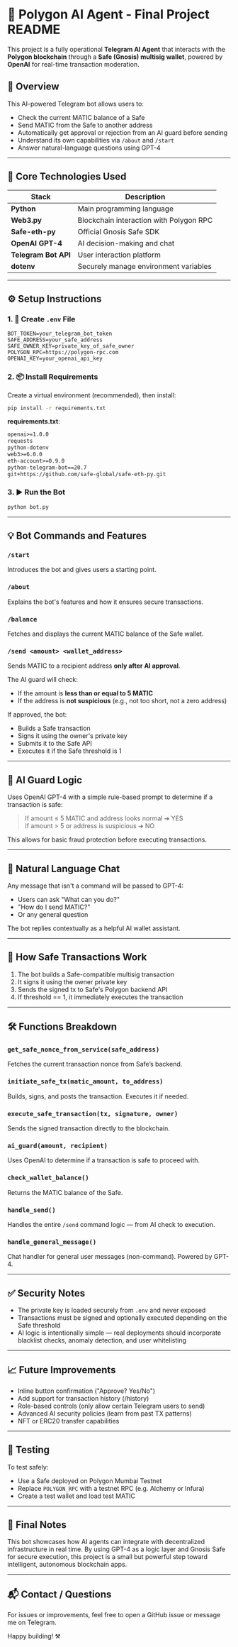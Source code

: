 # 🤖 Polygon AI Agent - Final Project README

This project is a fully operational **Telegram AI Agent** that interacts with the **Polygon blockchain** through a **Safe (Gnosis) multisig wallet**, powered by **OpenAI** for real-time transaction moderation.

## 🚀 Overview
This AI-powered Telegram bot allows users to:

- Check the current MATIC balance of a Safe
- Send MATIC from the Safe to another address
- Automatically get approval or rejection from an AI guard before sending
- Understand its own capabilities via `/about` and `/start`
- Answer natural-language questions using GPT-4

---

## 🧠 Core Technologies Used
| Stack | Description |
|-------|-------------|
| **Python** | Main programming language |
| **Web3.py** | Blockchain interaction with Polygon RPC |
| **Safe-eth-py** | Official Gnosis Safe SDK |
| **OpenAI GPT-4** | AI decision-making and chat |
| **Telegram Bot API** | User interaction platform |
| **dotenv** | Securely manage environment variables |

---

## ⚙️ Setup Instructions

### 1. 🔐 Create `.env` File
```
BOT_TOKEN=your_telegram_bot_token
SAFE_ADDRESS=your_safe_address
SAFE_OWNER_KEY=private_key_of_safe_owner
POLYGON_RPC=https://polygon-rpc.com
OPENAI_KEY=your_openai_api_key
```

### 2. 📦 Install Requirements
Create a virtual environment (recommended), then install:
```bash
pip install -r requirements.txt
```

**requirements.txt**:
```txt
openai>=1.0.0
requests
python-dotenv
web3>=6.0.0
eth-account>=0.9.0
python-telegram-bot==20.7
git+https://github.com/safe-global/safe-eth-py.git
```

### 3. ▶️ Run the Bot
```bash
python bot.py
```

---

## 💡 Bot Commands and Features

### `/start`
Introduces the bot and gives users a starting point.

### `/about`
Explains the bot's features and how it ensures secure transactions.

### `/balance`
Fetches and displays the current MATIC balance of the Safe wallet.

### `/send <amount> <wallet_address>`
Sends MATIC to a recipient address **only after AI approval**.

The AI guard will check:
- If the amount is **less than or equal to 5 MATIC**
- If the address is **not suspicious** (e.g., not too short, not a zero address)

If approved, the bot:
- Builds a Safe transaction
- Signs it using the owner's private key
- Submits it to the Safe API
- Executes it if the Safe threshold is 1

---

## 🧠 AI Guard Logic
Uses OpenAI GPT-4 with a simple rule-based prompt to determine if a transaction is safe:

> If amount ≤ 5 MATIC and address looks normal ➔ YES  
> If amount > 5 or address is suspicious ➔ NO

This allows for basic fraud protection before executing transactions.

---

## 🧠 Natural Language Chat
Any message that isn't a command will be passed to GPT-4:
- Users can ask "What can you do?"
- "How do I send MATIC?"
- Or any general question

The bot replies contextually as a helpful AI wallet assistant.

---

## 🔗 How Safe Transactions Work
1. The bot builds a Safe-compatible multisig transaction
2. It signs it using the owner private key
3. Sends the signed tx to Safe's Polygon backend API
4. If threshold == 1, it immediately executes the transaction

---

## 🛠️ Functions Breakdown

### `get_safe_nonce_from_service(safe_address)`
Fetches the current transaction nonce from Safe’s backend.

### `initiate_safe_tx(matic_amount, to_address)`
Builds, signs, and posts the transaction. Executes it if needed.

### `execute_safe_transaction(tx, signature, owner)`
Sends the signed transaction directly to the blockchain.

### `ai_guard(amount, recipient)`
Uses OpenAI to determine if a transaction is safe to proceed with.

### `check_wallet_balance()`
Returns the MATIC balance of the Safe.

### `handle_send()`
Handles the entire `/send` command logic — from AI check to execution.

### `handle_general_message()`
Chat handler for general user messages (non-command). Powered by GPT-4.

---

## ✅ Security Notes
- The private key is loaded securely from `.env` and never exposed
- Transactions must be signed and optionally executed depending on the Safe threshold
- AI logic is intentionally simple — real deployments should incorporate blacklist checks, anomaly detection, and user whitelisting

---

## 📈 Future Improvements
- Inline button confirmation ("Approve? Yes/No")
- Add support for transaction history (/history)
- Role-based controls (only allow certain Telegram users to send)
- Advanced AI security policies (learn from past TX patterns)
- NFT or ERC20 transfer capabilities

---

## 🧪 Testing
To test safely:
- Use a Safe deployed on Polygon Mumbai Testnet
- Replace `POLYGON_RPC` with a testnet RPC (e.g. Alchemy or Infura)
- Create a test wallet and load test MATIC

---

## 🏁 Final Notes
This bot showcases how AI agents can integrate with decentralized infrastructure in real time. By using GPT-4 as a logic layer and Gnosis Safe for secure execution, this project is a small but powerful step toward intelligent, autonomous blockchain apps.

---

## 📬 Contact / Questions
For issues or improvements, feel free to open a GitHub issue or message me on Telegram.

Happy building! ⚒️

